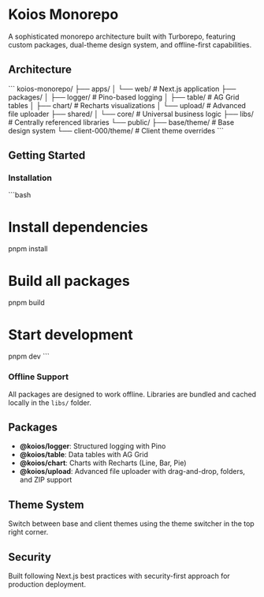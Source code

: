 # Koios Monorepo

A sophisticated monorepo architecture built with Turborepo, featuring custom packages, dual-theme design system, and offline-first capabilities.

## Architecture

\`\`\`
koios-monorepo/
├── apps/
│   └── web/                 # Next.js application
├── packages/
│   ├── logger/              # Pino-based logging
│   ├── table/               # AG Grid tables
│   ├── chart/               # Recharts visualizations
│   └── upload/              # Advanced file uploader
├── shared/
│   └── core/                # Universal business logic
├── libs/                    # Centrally referenced libraries
└── public/
    ├── base/theme/          # Base design system
    └── client-000/theme/    # Client theme overrides
\`\`\`

## Getting Started

### Installation

\`\`\`bash
# Install dependencies
pnpm install

# Build all packages
pnpm build

# Start development
pnpm dev
\`\`\`

### Offline Support

All packages are designed to work offline. Libraries are bundled and cached locally in the `libs/` folder.

## Packages

- **@koios/logger**: Structured logging with Pino
- **@koios/table**: Data tables with AG Grid
- **@koios/chart**: Charts with Recharts (Line, Bar, Pie)
- **@koios/upload**: Advanced file uploader with drag-and-drop, folders, and ZIP support

## Theme System

Switch between base and client themes using the theme switcher in the top right corner.

## Security

Built following Next.js best practices with security-first approach for production deployment.
